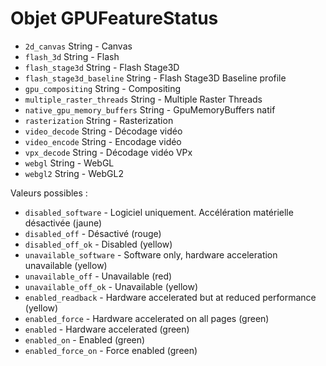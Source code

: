 # Objet GPUFeatureStatus

* `2d_canvas` String - Canvas
* `flash_3d` String - Flash
* `flash_stage3d` String - Flash Stage3D
* `flash_stage3d_baseline` String - Flash Stage3D Baseline profile
* `gpu_compositing` String - Compositing
* `multiple_raster_threads` String - Multiple Raster Threads
* `native_gpu_memory_buffers` String - GpuMemoryBuffers natif
* `rasterization` String - Rasterization
* `video_decode` String - Décodage vidéo
* `video_encode` String - Encodage vidéo
* `vpx_decode` String - Décodage vidéo VPx
* `webgl` String - WebGL
* `webgl2` String - WebGL2

Valeurs possibles :

* `disabled_software` - Logiciel uniquement. Accélération matérielle désactivée (jaune)
* `disabled_off` - Désactivé (rouge)
* `disabled_off_ok` - Disabled (yellow)
* `unavailable_software` - Software only, hardware acceleration unavailable (yellow)
* `unavailable_off` - Unavailable (red)
* `unavailable_off_ok` - Unavailable (yellow)
* `enabled_readback` - Hardware accelerated but at reduced performance (yellow)
* `enabled_force` - Hardware accelerated on all pages (green)
* `enabled` - Hardware accelerated (green)
* `enabled_on` - Enabled (green)
* `enabled_force_on` - Force enabled (green)